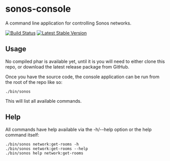 sonos-console
=============

A command line application for controlling Sonos networks.

[![Build Status](https://travis-ci.org/duncan3dc/sonos-console.svg?branch=master)](https://travis-ci.org/duncan3dc/sonos-console)
[![Latest Stable Version](https://poser.pugx.org/duncan3dc/sonos-console/version.svg)](https://packagist.org/packages/duncan3dc/sonos-console)


Usage
-----

No compiled phar is available yet, until it is you will need to either clone this repo, or download the latest release package from GitHub.

Once you have the source code, the console application can be run from the root of the repo like so:
```
./bin/sonos
```

This will list all available commands.


Help
----

All commands have help available via the -h/--help option or the help command itself:
```
./bin/sonos network:get-rooms -h
./bin/sonos network:get-rooms --help
./bin/sonos help network:get-rooms
```
